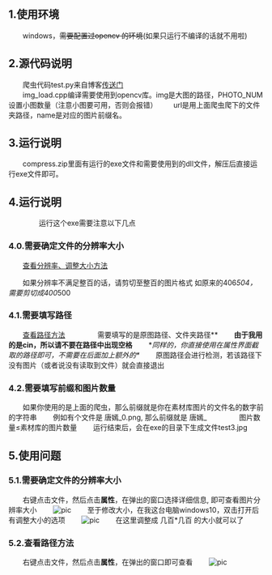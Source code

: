﻿<h2 id="1"> 1.使用环境 </h2>

　　windows，~~需要配置过opencv 的环境~~(如果只运行不编译的话就不用啦)

 <h2 id="2"> 2.源代码说明</h2>

　　爬虫代码test.py来自博客[传送门](https://blog.csdn.net/qq_40774175/article/details/81273198)  
　　img_load.cpp编译需要使用到opencv库。img是大图的路径，PHOTO_NUM设置小图数量（注意小图要可用，否则会报错） 
　　url是用上面爬虫爬下的文件夹路径，name是对应的图片前缀名。

<h2 id="3"> 3.运行说明</h2>

　　compress.zip里面有运行的exe文件和需要使用到的dll文件，解压后直接运行exe文件即可。
　　
<h2 id="4"> 4.运行说明</h2>
　　
　　运行这个exe需要注意以下几点

<h3 id="4.0"> 4.0.需要确定文件的分辨率大小</h3>

　　[查看分辨率、调整大小方法](#5.1)

　　如果分辨率不满足整百的话，请剪切至整百的图片格式  如原来的406*504， 需要剪切成400*500

<h3 id="4.1"> 4.1.需要填写路径</h3>

　　[查看路径方法](#5.2) 
　　
　　需要填写的是原图路径、文件夹路径** 
　　**由于我用的是cin，所以请不要在路径中出现空格** 
　　**同样的，你直接使用在属性界面截取的路径即可，不需要在后面加上额外的\** 
　　原图路径会进行检测，若该路径下没有图片（或者说没有读取到文件）就会直接退出

<h3 id="4.2"> 4.2.需要填写前缀和图片数量</h3>

　　如果你使用的是上面的爬虫，那么前缀就是你在素材库图片的文件名的数字前的字符串 
　　例如有个文件是  唐嫣_0.png, 那么前缀就是  唐嫣_ 
　　
　　图片数量≤素材库的图片数量 
　　运行结束后，会在exe的目录下生成文件test3.jpg 
 


<h2 id="5"> 5.使用问题</h2>

<h3 id="5.1"> 5.1.需要确定文件的分辨率大小</h3>

　　右键点击文件，然后点击**属性**，在弹出的窗口选择详细信息, 即可查看图片分辨率大小 
　　![pic](..\pic\0.png) 
　　至于修改大小，在我这台电脑windows10，双击打开后有调整大小的选项 
　　![pic](..\pic\0_1.png) 
　　在这里调整成 几百*几百 的大小就可以了 

<h3 id="5.2"> 5.2.查看路径方法</h3>

　　右键点击文件，然后点击**属性**，在弹出的窗口即可查看 
　　![pic](..\pic\1.png) 